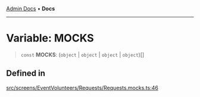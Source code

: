 [Admin Docs](/) • **Docs**

***

# Variable: MOCKS

> `const` **MOCKS**: (`object` \| `object` \| `object` \| `object`)[]

## Defined in

[src/screens/EventVolunteers/Requests/Requests.mocks.ts:46](https://github.com/PalisadoesFoundation/talawa-admin/blob/main/src/screens/EventVolunteers/Requests/Requests.mocks.ts#L46)
